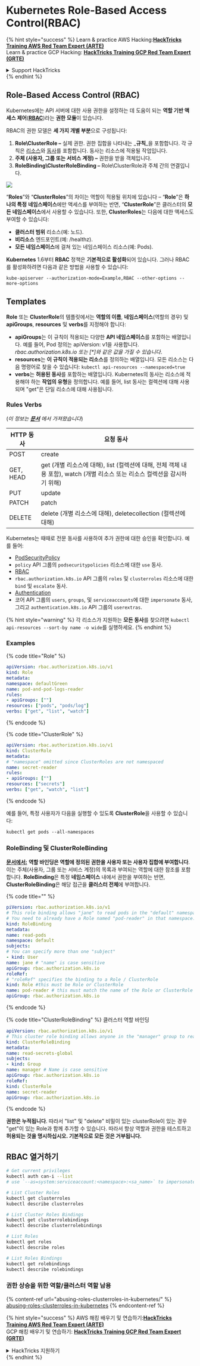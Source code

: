 # Kubernetes Role-Based Access Control(RBAC)

{% hint style="success" %}
Learn & practice AWS Hacking:<img src="../../.gitbook/assets/image (1) (1).png" alt="" data-size="line">[**HackTricks Training AWS Red Team Expert (ARTE)**](https://training.hacktricks.xyz/courses/arte)<img src="../../.gitbook/assets/image (1) (1).png" alt="" data-size="line">\
Learn & practice GCP Hacking: <img src="../../.gitbook/assets/image (2).png" alt="" data-size="line">[**HackTricks Training GCP Red Team Expert (GRTE)**<img src="../../.gitbook/assets/image (2).png" alt="" data-size="line">](https://training.hacktricks.xyz/courses/grte)

<details>

<summary>Support HackTricks</summary>

* Check the [**subscription plans**](https://github.com/sponsors/carlospolop)!
* **Join the** 💬 [**Discord group**](https://discord.gg/hRep4RUj7f) or the [**telegram group**](https://t.me/peass) or **follow** us on **Twitter** 🐦 [**@hacktricks\_live**](https://twitter.com/hacktricks\_live)**.**
* **Share hacking tricks by submitting PRs to the** [**HackTricks**](https://github.com/carlospolop/hacktricks) and [**HackTricks Cloud**](https://github.com/carlospolop/hacktricks-cloud) github repos.

</details>
{% endhint %}

## Role-Based Access Control (RBAC)

Kubernetes에는 API 서버에 대한 사용 권한을 설정하는 데 도움이 되는 **역할 기반 액세스 제어**([**RBAC**](https://kubernetes.io/docs/reference/access-authn-authz/rbac/))라는 **권한 모듈**이 있습니다.

RBAC의 권한 모델은 **세 가지 개별 부분**으로 구성됩니다:

1. **Role\ClusterRole ­–** 실제 권한. 권한 집합을 나타내는 _**규칙**_을 포함합니다. 각 규칙은 [리소스](https://kubernetes.io/docs/reference/kubectl/overview/#resource-types)와 [동사](https://kubernetes.io/docs/reference/access-authn-authz/authorization/#determine-the-request-verb)를 포함합니다. 동사는 리소스에 적용될 작업입니다.
2. **주체 (사용자, 그룹 또는 서비스 계정) –** 권한을 받을 객체입니다.
3. **RoleBinding\ClusterRoleBinding –** Role\ClusterRole과 주체 간의 연결입니다.

![](https://www.cyberark.com/wp-content/uploads/2018/12/rolebiding\_serviceaccount\_and\_role-1024x551.png)

“**Roles**”와 “**ClusterRoles**”의 차이는 역할이 적용될 위치에 있습니다 – “**Role**”은 **하나의 특정** **네임스페이스**에만 액세스를 부여하는 반면, “**ClusterRole**”은 클러스터의 **모든 네임스페이스**에서 사용할 수 있습니다. 또한, **ClusterRoles**는 다음에 대한 액세스도 부여할 수 있습니다:

* **클러스터 범위** 리소스(예: 노드).
* **비리소스** 엔드포인트(예: /healthz).
* **모든 네임스페이스**에 걸쳐 있는 네임스페이스 리소스(예: Pods).

**Kubernetes** 1.6부터 **RBAC** 정책은 **기본적으로 활성화**되어 있습니다. 그러나 RBAC를 활성화하려면 다음과 같은 방법을 사용할 수 있습니다:
```
kube-apiserver --authorization-mode=Example,RBAC --other-options --more-options
```
## Templates

**Role** 또는 **ClusterRole**의 템플릿에서는 **역할의 이름**, **네임스페이스**(역할의 경우) 및 **apiGroups**, **resources** 및 **verbs**를 지정해야 합니다:

* **apiGroups**는 이 규칙이 적용되는 다양한 **API 네임스페이스**를 포함하는 배열입니다. 예를 들어, Pod 정의는 apiVersion: v1을 사용합니다. _rbac.authorization.k8s.io 또는 \[\*]와 같은 값을 가질 수 있습니다_.
* **resources**는 **이 규칙이 적용되는 리소스**를 정의하는 배열입니다. 모든 리소스는 다음 명령어로 찾을 수 있습니다: `kubectl api-resources --namespaced=true`
* **verbs**는 **허용된 동사**를 포함하는 배열입니다. Kubernetes의 동사는 리소스에 적용해야 하는 **작업의 유형**을 정의합니다. 예를 들어, list 동사는 컬렉션에 대해 사용되며 "get"은 단일 리소스에 대해 사용됩니다.

### Rules Verbs

(_이 정보는_ [_**문서**_](https://kubernetes.io/docs/reference/access-authn-authz/authorization/#determine-the-request-verb) _에서 가져왔습니다_)

| HTTP 동사 | 요청 동사                                                                                                                                                  |
| --------- | ------------------------------------------------------------------------------------------------------------------------------------------------------------- |
| POST      | create                                                                                                                                                        |
| GET, HEAD | get (개별 리소스에 대해), list (컬렉션에 대해, 전체 객체 내용 포함), watch (개별 리소스 또는 리소스 컬렉션을 감시하기 위해) |
| PUT       | update                                                                                                                                                        |
| PATCH     | patch                                                                                                                                                         |
| DELETE    | delete (개별 리소스에 대해), deletecollection (컬렉션에 대해)                                                                                         |

Kubernetes는 때때로 전문 동사를 사용하여 추가 권한에 대한 승인을 확인합니다. 예를 들어:

* [PodSecurityPolicy](https://kubernetes.io/docs/concepts/policy/pod-security-policy/)
* `policy` API 그룹의 `podsecuritypolicies` 리소스에 대한 `use` 동사.
* [RBAC](https://kubernetes.io/docs/reference/access-authn-authz/rbac/#privilege-escalation-prevention-and-bootstrapping)
* `rbac.authorization.k8s.io` API 그룹의 `roles` 및 `clusterroles` 리소스에 대한 `bind` 및 `escalate` 동사.
* [Authentication](https://kubernetes.io/docs/reference/access-authn-authz/authentication/)
* 코어 API 그룹의 `users`, `groups`, 및 `serviceaccounts`에 대한 `impersonate` 동사, 그리고 `authentication.k8s.io` API 그룹의 `userextras`.

{% hint style="warning" %}
각 리소스가 지원하는 **모든 동사**를 찾으려면 `kubectl api-resources --sort-by name -o wide`를 실행하세요.
{% endhint %}

### Examples

{% code title="Role" %}
```yaml
apiVersion: rbac.authorization.k8s.io/v1
kind: Role
metadata:
namespace: defaultGreen
name: pod-and-pod-logs-reader
rules:
- apiGroups: [""]
resources: ["pods", "pods/log"]
verbs: ["get", "list", "watch"]
```
{% endcode %}

{% code title="ClusterRole" %}
```yaml
apiVersion: rbac.authorization.k8s.io/v1
kind: ClusterRole
metadata:
# "namespace" omitted since ClusterRoles are not namespaced
name: secret-reader
rules:
- apiGroups: [""]
resources: ["secrets"]
verbs: ["get", "watch", "list"]
```
{% endcode %}

예를 들어, 특정 사용자가 다음을 실행할 수 있도록 **ClusterRole**을 사용할 수 있습니다:
```
kubectl get pods --all-namespaces
```
### **RoleBinding 및 ClusterRoleBinding**

[**문서에서:**](https://kubernetes.io/docs/reference/access-authn-authz/rbac/#rolebinding-and-clusterrolebinding) **역할 바인딩은 역할에 정의된 권한을 사용자 또는 사용자 집합에 부여합니다**. 이는 주체(사용자, 그룹 또는 서비스 계정)의 목록과 부여되는 역할에 대한 참조를 포함합니다. **RoleBinding**은 특정 **네임스페이스** 내에서 권한을 부여하는 반면, **ClusterRoleBinding**은 해당 접근을 **클러스터 전체**에 부여합니다.

{% code title="" %}
```yaml
piVersion: rbac.authorization.k8s.io/v1
# This role binding allows "jane" to read pods in the "default" namespace.
# You need to already have a Role named "pod-reader" in that namespace.
kind: RoleBinding
metadata:
name: read-pods
namespace: default
subjects:
# You can specify more than one "subject"
- kind: User
name: jane # "name" is case sensitive
apiGroup: rbac.authorization.k8s.io
roleRef:
# "roleRef" specifies the binding to a Role / ClusterRole
kind: Role #this must be Role or ClusterRole
name: pod-reader # this must match the name of the Role or ClusterRole you wish to bind to
apiGroup: rbac.authorization.k8s.io
```
{% endcode %}

{% code title="ClusterRoleBinding" %} 클러스터 역할 바인딩
```yaml
apiVersion: rbac.authorization.k8s.io/v1
# This cluster role binding allows anyone in the "manager" group to read secrets in any namespace.
kind: ClusterRoleBinding
metadata:
name: read-secrets-global
subjects:
- kind: Group
name: manager # Name is case sensitive
apiGroup: rbac.authorization.k8s.io
roleRef:
kind: ClusterRole
name: secret-reader
apiGroup: rbac.authorization.k8s.io
```
{% endcode %}

**권한은 누적됩니다**. 따라서 "list" 및 "delete" 비밀이 있는 clusterRole이 있는 경우 "get"이 있는 Role과 함께 추가할 수 있습니다. 따라서 항상 역할과 권한을 테스트하고 **허용되는 것을 명시하십시오. 기본적으로 모든 것은 거부됩니다.**

## **RBAC 열거하기**
```bash
# Get current privileges
kubectl auth can-i --list
# use `--as=system:serviceaccount:<namespace>:<sa_name>` to impersonate a service account

# List Cluster Roles
kubectl get clusterroles
kubectl describe clusterroles

# List Cluster Roles Bindings
kubectl get clusterrolebindings
kubectl describe clusterrolebindings

# List Roles
kubectl get roles
kubectl describe roles

# List Roles Bindings
kubectl get rolebindings
kubectl describe rolebindings
```
### 권한 상승을 위한 역할/클러스터 역할 남용

{% content-ref url="abusing-roles-clusterroles-in-kubernetes/" %}
[abusing-roles-clusterroles-in-kubernetes](abusing-roles-clusterroles-in-kubernetes/)
{% endcontent-ref %}

{% hint style="success" %}
AWS 해킹 배우기 및 연습하기:<img src="../../.gitbook/assets/image (1) (1).png" alt="" data-size="line">[**HackTricks Training AWS Red Team Expert (ARTE)**](https://training.hacktricks.xyz/courses/arte)<img src="../../.gitbook/assets/image (1) (1).png" alt="" data-size="line">\
GCP 해킹 배우기 및 연습하기: <img src="../../.gitbook/assets/image (2).png" alt="" data-size="line">[**HackTricks Training GCP Red Team Expert (GRTE)**<img src="../../.gitbook/assets/image (2).png" alt="" data-size="line">](https://training.hacktricks.xyz/courses/grte)

<details>

<summary>HackTricks 지원하기</summary>

* [**구독 계획**](https://github.com/sponsors/carlospolop) 확인하기!
* **💬 [**Discord 그룹**](https://discord.gg/hRep4RUj7f) 또는 [**텔레그램 그룹**](https://t.me/peass)에 참여하거나 **Twitter** 🐦 [**@hacktricks\_live**](https://twitter.com/hacktricks\_live)**를 팔로우하세요.**
* **[**HackTricks**](https://github.com/carlospolop/hacktricks) 및 [**HackTricks Cloud**](https://github.com/carlospolop/hacktricks-cloud) 깃허브 리포지토리에 PR을 제출하여 해킹 팁을 공유하세요.**

</details>
{% endhint %}
